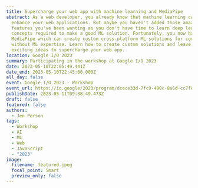 ```yaml
---
title: Supercharge your web app with machine learning and MediaPipe
abstract: As a web developer, you already know that machine learning can greatly
  enhance your web applications. But maybe you haven't added those amazing
  features you've been wanting as you don't have time to learn deep learning
  concepts required to make a good ML solution. Fortunately, you now have
  MediaPipe which can create custom cross-platform ML solutions for common tasks
  without ML expertise. Learn how to create custom solutions and leave with
  exciting ideas to supercharge your web app.
location: Google I/O 2023
summary: Participating in the workshop at Google I/O 2023
date: 2023-05-10T22:05:49.441Z
date_end: 2023-05-10T22:45:00.000Z
all_day: false
event: Google I/O 2023 - Workshop
event_url: https://io.google/2023/program/dcece33d-7fc9-490c-8a6d-cc7f83fc0d1f/
publishDate: 2023-05-11T09:38:49.473Z
draft: false
featured: false
authors:
  - Jen Person
tags:
  - Workshop
  - AI
  - ML
  - Web
  - JavaScript
  - "2023"
image:
  filename: featured.jpeg
  focal_point: Smart
  preview_only: false
---
```

